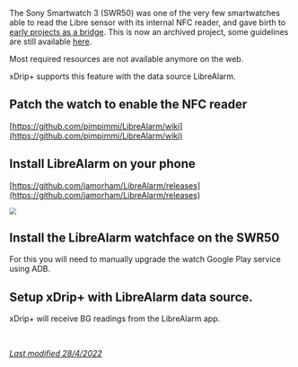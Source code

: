 The Sony Smartwatch 3 (SWR50) was one of the very few smartwatches able to read the Libre sensor with its internal NFC reader, and gave birth to [early projects as a bridge](https://github.com/pimpimmi/LibreAlarm). This is now an archived project, some guidelines are still available [here](https://www.reddit.com/r/diabetes/comments/67jmkj/my_hombrew_android_cgm_build_so_far_sony/).

Most required resources are not available anymore on the web.

xDrip+ supports this feature with the data source LibreAlarm.

## Patch the watch to enable the NFC reader

[https://github.com/pimpimmi/LibreAlarm/wiki](https://github.com/pimpimmi/LibreAlarm/wiki)

## Install LibreAlarm on your phone

[https://github.com/jamorham/LibreAlarm/releases](https://github.com/jamorham/LibreAlarm/releases)

<img src="../images/LibreAlarm.png" style="zoom:75%;"/>

## Install the LibreAlarm watchface on the SWR50

For this you will need to manually upgrade the watch Google Play service using ADB.

## Setup xDrip+ with LibreAlarm data source.

xDrip+ will receive BG readings from the LibreAlarm app.

</br>

[*Last modified 28/4/2022*](https://github.com/NightscoutFoundation/xDrip/releases/tag/2022.03.27)